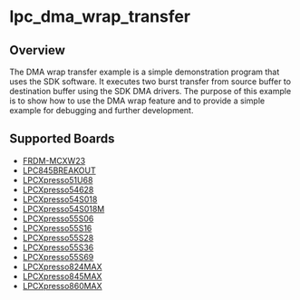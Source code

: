 # lpc_dma_wrap_transfer

## Overview
The DMA wrap transfer example is a simple demonstration program that uses the SDK software.
It executes two burst transfer from source buffer to destination buffer using the SDK DMA drivers.
The purpose of this example is to show how to use the DMA wrap feature and to provide a simple example for
debugging and further development.

## Supported Boards
- [FRDM-MCXW23](../../../_boards/frdmmcxw23/driver_examples/dma/wrap_transfer/example_board_readme.md)
- [LPC845BREAKOUT](../../../_boards/lpc845breakout/driver_examples/dma/wrap_transfer/example_board_readme.md)
- [LPCXpresso51U68](../../../_boards/lpcxpresso51u68/driver_examples/dma/wrap_transfer/example_board_readme.md)
- [LPCXpresso54628](../../../_boards/lpcxpresso54628/driver_examples/dma/wrap_transfer/example_board_readme.md)
- [LPCXpresso54S018](../../../_boards/lpcxpresso54s018/driver_examples/dma/wrap_transfer/example_board_readme.md)
- [LPCXpresso54S018M](../../../_boards/lpcxpresso54s018m/driver_examples/dma/wrap_transfer/example_board_readme.md)
- [LPCXpresso55S06](../../../_boards/lpcxpresso55s06/driver_examples/dma/wrap_transfer/example_board_readme.md)
- [LPCXpresso55S16](../../../_boards/lpcxpresso55s16/driver_examples/dma/wrap_transfer/example_board_readme.md)
- [LPCXpresso55S28](../../../_boards/lpcxpresso55s28/driver_examples/dma/wrap_transfer/example_board_readme.md)
- [LPCXpresso55S36](../../../_boards/lpcxpresso55s36/driver_examples/dma/wrap_transfer/example_board_readme.md)
- [LPCXpresso55S69](../../../_boards/lpcxpresso55s69/driver_examples/dma/wrap_transfer/example_board_readme.md)
- [LPCXpresso824MAX](../../../_boards/lpcxpresso824max/driver_examples/dma/wrap_transfer/example_board_readme.md)
- [LPCXpresso845MAX](../../../_boards/lpcxpresso845max/driver_examples/dma/wrap_transfer/example_board_readme.md)
- [LPCXpresso860MAX](../../../_boards/lpcxpresso860max/driver_examples/dma/wrap_transfer/example_board_readme.md)
